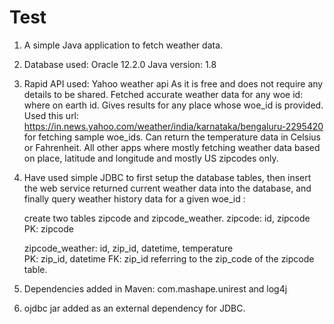 # Test
1. A simple Java application to fetch weather data.

2. Database used: Oracle 12.2.0
   Java version: 1.8

3. Rapid API used: Yahoo weather api
	As it is free and does not require any details to be shared.
	Fetched accurate weather data for any woe id: where on earth id.
	Gives results for any place whose woe_id is provided.
	Used this url: https://in.news.yahoo.com/weather/india/karnataka/bengaluru-2295420
	for fetching sample woe_ids.
	Can return the temperature data in Celsius or Fahrenheit. 
	All other apps where mostly fetching weather data based on place, latitude and longitude and mostly US 
	zipcodes only.

4. Have used simple JDBC to first setup the database tables, then insert the web service returned current weather data 
   into the database, and finally query weather history data for a given woe_id :
	
	create two tables zipcode and zipcode_weather.
	zipcode: id, zipcode	PK: zipcode

	zipcode_weather: id, zip_id, datetime, temperature	
	PK: zip_id, datetime
	FK: zip_id referring to the zip_code of the zipcode table.

5. Dependencies added in Maven: com.mashape.unirest and log4j

6. ojdbc jar added as an external dependency for JDBC.  


